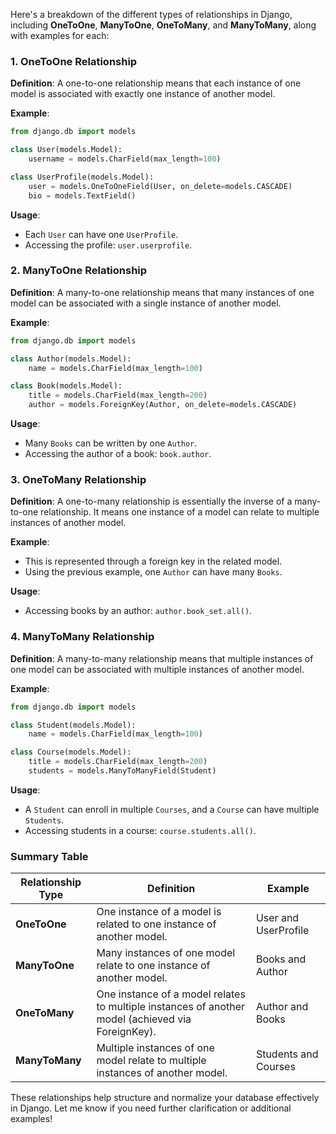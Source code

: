 Here's a breakdown of the different types of relationships in Django, including **OneToOne**, **ManyToOne**, **OneToMany**, and **ManyToMany**, along with examples for each:

### 1. OneToOne Relationship

**Definition**: A one-to-one relationship means that each instance of one model is associated with exactly one instance of another model.

**Example**:
```python
from django.db import models

class User(models.Model):
    username = models.CharField(max_length=100)

class UserProfile(models.Model):
    user = models.OneToOneField(User, on_delete=models.CASCADE)
    bio = models.TextField()
```

**Usage**:
- Each `User` can have one `UserProfile`.
- Accessing the profile: `user.userprofile`.

### 2. ManyToOne Relationship

**Definition**: A many-to-one relationship means that many instances of one model can be associated with a single instance of another model.

**Example**:
```python
from django.db import models

class Author(models.Model):
    name = models.CharField(max_length=100)

class Book(models.Model):
    title = models.CharField(max_length=200)
    author = models.ForeignKey(Author, on_delete=models.CASCADE)
```

**Usage**:
- Many `Books` can be written by one `Author`.
- Accessing the author of a book: `book.author`.

### 3. OneToMany Relationship

**Definition**: A one-to-many relationship is essentially the inverse of a many-to-one relationship. It means one instance of a model can relate to multiple instances of another model.

**Example**:
- This is represented through a foreign key in the related model.
- Using the previous example, one `Author` can have many `Books`.

**Usage**:
- Accessing books by an author: `author.book_set.all()`.

### 4. ManyToMany Relationship

**Definition**: A many-to-many relationship means that multiple instances of one model can be associated with multiple instances of another model.

**Example**:
```python
from django.db import models

class Student(models.Model):
    name = models.CharField(max_length=100)

class Course(models.Model):
    title = models.CharField(max_length=200)
    students = models.ManyToManyField(Student)
```

**Usage**:
- A `Student` can enroll in multiple `Courses`, and a `Course` can have multiple `Students`.
- Accessing students in a course: `course.students.all()`.

### Summary Table

| Relationship Type | Definition | Example |
|-------------------|------------|---------|
| **OneToOne**      | One instance of a model is related to one instance of another model. | User and UserProfile |
| **ManyToOne**     | Many instances of one model relate to one instance of another model. | Books and Author |
| **OneToMany**     | One instance of a model relates to multiple instances of another model (achieved via ForeignKey). | Author and Books |
| **ManyToMany**    | Multiple instances of one model relate to multiple instances of another model. | Students and Courses |

These relationships help structure and normalize your database effectively in Django. Let me know if you need further clarification or additional examples!